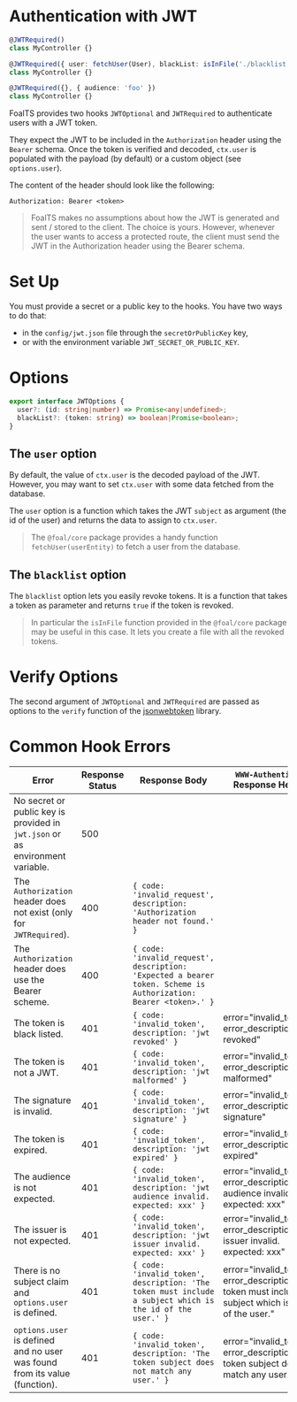 # Authentication with JWT

```typescript
@JWTRequired()
class MyController {}

@JWTRequired({ user: fetchUser(User), blackList: isInFile('./blacklist.txt') })
class MyController {}

@JWTRequired({}, { audience: 'foo' })
class MyController {}
```

FoalTS provides two hooks `JWTOptional` and `JWTRequired` to authenticate users with a JWT token.

They expect the JWT to be included in the `Authorization` header using the `Bearer` schema. Once the token is verified and decoded, `ctx.user` is populated with the payload (by default) or a custom object (see `options.user`).

The content of the header should look like the following:

```
Authorization: Bearer <token>
```


> FoalTS makes no assumptions about how the JWT is generated and sent / stored to the client. The choice is yours. However, whenever the user wants to access a protected route, the client must send the JWT in the Authorization header using the Bearer schema.

# Set Up

You must provide a secret or a public key to the hooks. You have two ways to do that:
- in the `config/jwt.json` file through the `secretOrPublicKey` key,
- or with the environment variable `JWT_SECRET_OR_PUBLIC_KEY`.

# Options

```typescript
export interface JWTOptions {
  user?: (id: string|number) => Promise<any|undefined>;
  blackList?: (token: string) => boolean|Promise<boolean>;
}
```

## The `user` option

By default, the value of `ctx.user` is the decoded payload of the JWT. However, you may want to set `ctx.user` with some data fetched from the database.

The `user` option is a function which takes the JWT `subject` as argument (the id of the user) and returns the data to assign to `ctx.user`.

> The `@foal/core` package provides a handy function `fetchUser(userEntity)` to fetch a user from the database.

## The `blacklist` option

The `blacklist` option lets you easily revoke tokens. It is a function that takes a token as parameter and returns `true` if the token is revoked.

> In particular the `isInFile` function provided in the `@foal/core` package may be useful in this case. It lets you create a file with all the revoked tokens.

# Verify Options

The second argument of `JWTOptional` and `JWTRequired` are passed as options to the `verify` function of the [jsonwebtoken](https://www.npmjs.com/package/jsonwebtoken) library.

# Common Hook Errors

| Error | Response Status | Response Body |  `WWW-Authenticate` Response Header
| --- | --- | --- | --- |
| No secret or public key is provided in `jwt.json` or as environment variable. | 500 | | |
| The `Authorization` header does not exist (only for `JWTRequired`). | 400 | `{ code: 'invalid_request', description: 'Authorization header not found.' }` |
| The `Authorization` header does use the Bearer scheme. | 400 | `{ code: 'invalid_request', description: 'Expected a bearer token. Scheme is Authorization: Bearer <token>.' }` |
| The token is black listed. | 401 | `{ code: 'invalid_token', description: 'jwt revoked' }` | error="invalid_token", error_description="jwt revoked"
| The token is not a JWT. | 401 | `{ code: 'invalid_token', description: 'jwt malformed' }` | error="invalid_token", error_description="jwt malformed"
| The signature is invalid. | 401 | `{ code: 'invalid_token', description: 'jwt signature' }` | error="invalid_token", error_description="jwt signature"
| The token is expired. | 401 | `{ code: 'invalid_token', description: 'jwt expired' }` | error="invalid_token", error_description="jwt expired"
| The audience is not expected. | 401 | `{ code: 'invalid_token', description: 'jwt audience invalid. expected: xxx' }` | error="invalid_token", error_description="jwt audience invalid. expected: xxx"
| The issuer is not expected. | 401 | `{ code: 'invalid_token', description: 'jwt issuer invalid. expected: xxx' }` | error="invalid_token", error_description="jwt issuer invalid. expected: xxx"
| There is no subject claim and `options.user` is defined. | 401 | `{ code: 'invalid_token', description: 'The token must include a subject which is the id of the user.' }` | error="invalid_token", error_description="The token must include a subject which is the id of the user."
| `options.user` is defined and no user was found from its value (function). | 401 | `{ code: 'invalid_token', description: 'The token subject does not match any user.' }` | error="invalid_token", error_description="The token subject does not match any user."
